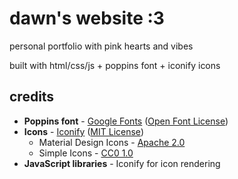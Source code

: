 # dawn's website :3

personal portfolio with pink hearts and vibes

built with html/css/js + poppins font + iconify icons

## credits
- **Poppins font** - [Google Fonts](https://fonts.google.com/specimen/Poppins) ([Open Font License](https://scripts.sil.org/cms/scripts/page.php?site_id=nrsi&id=OFL))
- **Icons** - [Iconify](https://iconify.design/) ([MIT License](https://github.com/iconify/iconify/blob/main/license.txt))
  - Material Design Icons - [Apache 2.0](https://github.com/Templarian/MaterialDesign/blob/master/LICENSE)
  - Simple Icons - [CC0 1.0](https://github.com/simple-icons/simple-icons/blob/develop/LICENSE.md)
- **JavaScript libraries** - Iconify for icon rendering